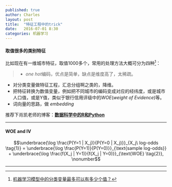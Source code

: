 ```yaml
---
published: true
author: Charles
layout: post
title:  "特征工程中的trick"
date:   2016-07-01 8:30
categories: 机器学习
---
```


#### 取值很多的类别特征

比如现在有一维城市特征，取值1000多个，常用的处理方法大概可分为四种[^1]：

> - $one\ hot$编码，优点是简单，缺点是维度高了，太稀疏。    
- 对分类变量做特征工程，汇总分组啊之类的，降维。   
- 把特征转换为数值变量，例如把不同城市的编码变成对应的经纬度，或是城市人口值，或是Y值，类似于银行信用评级中的$WOE(weight\ of\ Evidence)$等。   
- 词向量的思路，做 $embedding$

推荐下肖凯老师的博客：[**数据科学中的R和Python**](http://xccds1977.blogspot.com/)

---

#### WOE and IV

$$\underbrace{\log \frac{P(Y=1 | X_j)}{P(Y=0 | X_j)}}_{X_j\ log-odds \tag{1}} = \underbrace{\log \frac{P(Y=1)}{P(Y=0)}}_{\text{sample log-odds}} + \underbrace{\log \frac{f(X_j | Y=1)}{f(X_j | Y=0)}}_{\text{WOE} \tag{2}}, \nonumber$$

---

[^1]:[机器学习模型中的分类变量最多可以有多少个值？](https://www.zhihu.com/question/38438477/answer/76744552)
